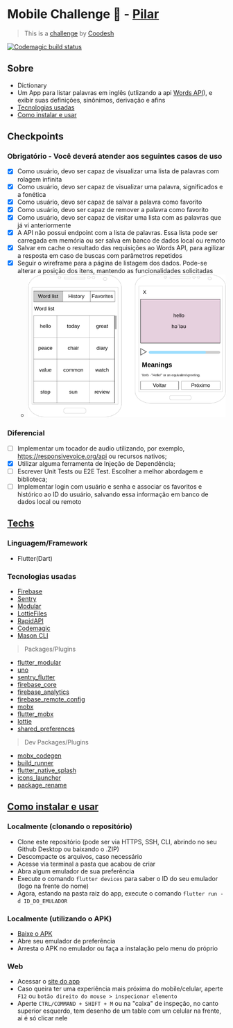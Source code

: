 # Mobile Challenge 🏅 - [Pilar](https://www.soupilar.com.br)

> This is a [challenge](https://lab.coodesh.com/challenges/apps/dictionary) by [Coodesh](https://coodesh.com/)

[![Codemagic build status](https://api.codemagic.io/apps/64abcebef2103e310668a077/64abcebef2103e310668a076/status_badge.svg)](https://codemagic.io/apps/64abcebef2103e310668a077/64abcebef2103e310668a076/latest_build)

## Sobre

- Dictionary
- Um App para listar palavras em inglês (utlizando a api [Words API](https://www.wordsapi.com)), e exibir suas definições, sinônimos, derivação e afins
- [Tecnologias usadas](#techs)
- [Como instalar e usar](#como-instalar-e-usar)

## Checkpoints

### Obrigatório - Você deverá atender aos seguintes casos de uso

- [x] Como usuário, devo ser capaz de visualizar uma lista de palavras com rolagem infinita
- [x] Como usuário, devo ser capaz de visualizar uma palavra, significados e a fonética
- [x] Como usuário, devo ser capaz de salvar a palavra como favorito
- [x] Como usuário, devo ser capaz de remover a palavra como favorito
- [x] Como usuário, devo ser capaz de visitar uma lista com as palavras que já vi anteriormente
- [x] A API não possui endpoint com a lista de palavras. Essa lista pode ser carregada em memória ou ser salva em banco de dados local ou remoto
- [x] Salvar em cache o resultado das requisições ao Words API, para agilizar a resposta em caso de buscas com parâmetros repetidos
- [x] Seguir o wireframe para a página de listagem dos dados. Pode-se alterar a posição dos itens, mantendo as funcionalidades solicitadas
  - ![wireframe](./img/wireframe.png)

### Diferencial

- [ ] Implementar um tocador de audio utilizando, por exemplo, <https://responsivevoice.org/api> ou recursos nativos;
- [x] Utilizar alguma ferramenta de Injeção de Dependência;
- [ ] Escrever Unit Tests ou E2E Test. Escolher a melhor abordagem e biblioteca;
- [ ] Implementar login com usuário e senha e associar os favoritos e histórico ao ID do usuário, salvando essa informação em banco de dados local ou remoto

## [Techs](#sobre)

### Linguagem/Framework

- Flutter(Dart)

### Tecnologias usadas

- [Firebase](https://firebase.google.com/?hl=pt)
- [Sentry](https://sentry.io)
- [Modular](https://modular.flutterando.com.br/docs/intro/)
- [LottieFiles](https://lottiefiles.com)
- [RapidAPI](https://rapidapi.com)
- [Codemagic](https://codemagic.io/start/)
- [Mason CLI](https://github.com/mazieri/bricks)

> Packages/Plugins

- [flutter_modular](https://pub.dev/packages/flutter_modular)
- [uno](https://pub.dev/packages/uno)
- [sentry_flutter](https://pub.dev/packages/sentry_flutter)
- [firebase_core](https://pub.dev/packages/firebase_core)
- [firebase_analytics](https://pub.dev/packages/firebase_analytics)
- [firebase_remote_config](https://pub.dev/packages/firebase_remote_config)
- [mobx](https://pub.dev/packages/mobx)
- [flutter_mobx](https://pub.dev/packages/flutter_mobx)
- [lottie](https://pub.dev/packages/lottie)
- [shared_preferences](https://pub.dev/packages/shared_preferences)

> Dev Packages/Plugins

- [mobx_codegen](https://pub.dev/packages/mobx_codegen)
- [build_runner](https://pub.dev/packages/build_runner)
- [flutter_native_splash](https://pub.dev/packages/flutter_native_splash)
- [icons_launcher](https://pub.dev/packages/icons_launcher)
- [package_rename](https://pub.dev/packages/package_rename)

## [Como instalar e usar](#sobre)

### Localmente (clonando o repositório)

- Clone este repositório (pode ser via HTTPS, SSH, CLI, abrindo no seu Github Desktop ou baixando o .ZIP)
- Descompacte os arquivos, caso necessário
- Acesse via terminal a pasta que acabou de criar
- Abra algum emulador de sua preferência
- Execute o comando `flutter devices` para saber o ID do seu emulador (logo na frente do nome)
- Agora, estando na pasta raiz do app, execute o comando `flutter run -d ID_DO_EMULADOR`

### Localmente (utilizando o APK)

- [Baixe o APK](https://api.codemagic.io/artifacts/.eJwVwc2SgiAAAOB36e5MYEAdOqiluZptKiReGmyy0jEXf0J5-ma_b_Gw_tm13Cwnb7zto7Kp6LrNFci1BwZkDOUHaMzR4AoPK_CS-ohOUFMiPsYuojvtdlhoQtaY4XWSpp12Mvb0OZxXiv3SnKblzKAOGjY3TY_yCU0mH235R0kr1IvbXSMwGdMgGzyUqSUJrr3Yhf6xOJxth8nxvZQ_urrY7zSj3LnJS9Gq1MsNv6_LusGX48q97zELHT3d4f4KnolSsQjjx4iZ-3lWHYl8mMlZjHd0ONdBwU-y2Ewc9Ab0PaPEU25JGjs3VMYmNLNXAswEXbtQVy3rTGu7XXwBr1ViGg.8jqdhdedxM-Vk11wa3hJrEh8dBA)
- Abre seu emulador de preferência
- Arresta o APK no emulador ou faça a instalação pelo menu do próprio

### Web

- Acessar o [site do app](https://desafio_pilar.codemagic.app/)
- Caso queira ter uma experiência mais próxima do mobile/celular, aperte `F12` ou `botão direito do mouse > inspecionar elemento`
- Aperte `CTRL/COMMAND + SHIFT + M` ou na "caixa" de inspeção, no canto superior esquerdo, tem desenho de um table com um celular na frente, ai é só clicar nele
